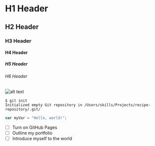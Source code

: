 # H1 Header
## H2 Header
### H3 Header
#### H4 Header
##### H5 Header
###### H6 Header

![alt text](https://octodex.github.com/images/yaktocat.png)

```
$ git init
Initialized empty Git repository in /Users/skills/Projects/recipe-repository/.git/
```

``` javascript
var myVar = "Hello, world!";
```
- [ ] Turn on GitHub Pages
- [ ] Outline my portfolio
- [ ] Introduce myself to the world
